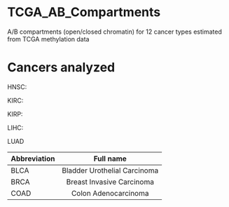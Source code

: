 # TCGA_AB_Compartments
A/B compartments (open/closed chromatin) for 12 cancer types estimated from TCGA methylation data

# Cancers analyzed



HNSC:

KIRC:

KIRP:

LIHC:

LUAD

| Abbreviation        | Full name           | 
| ------------- |:-------------:| 
| BLCA     | Bladder Urothelial Carcinoma | 
| BRCA | Breast Invasive Carcinoma |
| COAD | Colon Adenocarcinoma |



